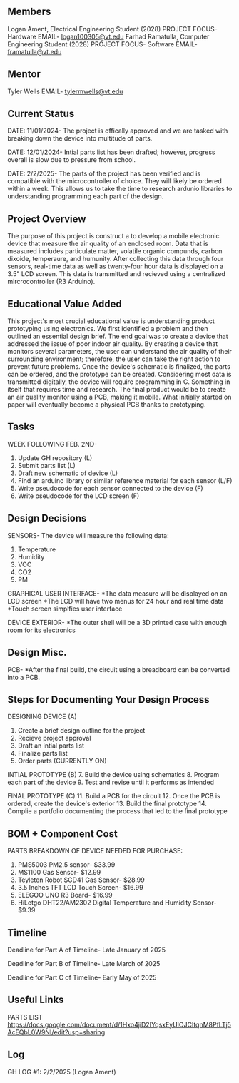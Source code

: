 ## Members
Logan Ament, Electrical Engineering Student (2028)
PROJECT FOCUS- Hardware
EMAIL- logan100305@vt.edu
Farhad Ramatulla, Computer Engineering Student (2028)
PROJECT FOCUS- Software
EMAIL- framatulla@vt.edu

## Mentor
Tyler Wells
EMAIL- tylermwells@vt.edu

## Current Status
DATE: 11/01/2024-
The project is offically approved and we are tasked with breaking down the device into multitude of parts. 

DATE: 12/01/2024-
Intial parts list has been drafted; however, progress overall is slow due to pressure from school. 

DATE: 2/2/2025-
The parts of the project has been verified and is compatible with the microcontroller of choice. They will likely be ordered within a week. This allows us to take the time to research ardunio libraries to understanding programming each part of the design.

## Project Overview

The purpose of this project is construct a to develop a mobile electronic device that measure the air quality of an enclosed room. Data that is measured includes particulate matter, volatile organic compunds, carbon dixoide, temperaure, and humunity. After collecting this data through four sensors, real-time data as well as twenty-four hour data is displayed on a 3.5" LCD screen. This data is transmitted and recieved using a centralized mircrocontroller (R3 Arduino). 

## Educational Value Added

This project's most crucial educational value is understanding product prototyping using electronics. We first identified a problem and then outlined an essential design brief. The end goal was to create a device that addressed the issue of poor indoor air quality. By creating a device that monitors several parameters, the user can understand the air quality of their surrounding environment; therefore, the user can take the right action to prevent future problems. Once the device's schematic is finalized, the parts can be ordered, and the prototype can be created. Considering most data is transmitted digitally, the device will require programming in C. Something in itself that requires time and research. The final product would be to create an air quality monitor using a PCB, making it mobile. What initially started on paper will eventually become a physical PCB thanks to prototyping.  

## Tasks

WEEK FOLLOWING FEB. 2ND-
1. Update GH repository (L)
2. Submit parts list (L)
3. Draft new schematic of device (L)
4. Find an arduino library or similar reference material for each sensor (L/F)
5. Write pseudocode for each sensor connected to the device (F)
6. Write pseudocode for the LCD screen (F)

## Design Decisions

SENSORS-
The device will measure the following data:
1. Temperature
2. Humidity
3. VOC
4. CO2
5. PM

GRAPHICAL USER INTERFACE-
*The data measure will be displayed on an LCD screen
*The LCD will have two menus for 24 hour and real time data
*Touch screen simplfies user interface

DEVICE EXTERIOR-
*The outer shell will be a 3D printed case with enough room for its electronics

## Design Misc.

PCB-
*After the final build, the circuit using a breadboard can be converted into a PCB. 

## Steps for Documenting Your Design Process

DESIGNING DEVICE (A)
1. Create a brief design outline for the project
2. Recieve project approval
3. Draft an intial parts list
4. Finalize parts list
5. Order parts (CURRENTLY ON)

INTIAL PROTOTYPE (B)
7. Build the device using schematics
8. Program each part of the device
9. Test and revise until it performs as intended

FINAL PROTOTYPE (C)
11. Build a PCB for the circuit
12. Once the PCB is ordered, create the device's exterior
13. Build the final prototype
14. Complie a portfolio documenting the process that led to the final prototype

## BOM + Component Cost

PARTS BREAKDOWN OF DEVICE NEEDED FOR PURCHASE:
1. PMS5003 PM2.5 sensor- $33.99
2. MS1100 Gas Sensor- $12.99
3. Teyleten Robot SCD41 Gas Sensor- $28.99
4. 3.5 Inches TFT LCD Touch Screen- $16.99
5. ELEGOO UNO R3 Board- $16.99
6. HiLetgo DHT22/AM2302 Digital Temperature and Humidity Sensor- $9.39


## Timeline

Deadline for Part A of Timeline- Late January of 2025

Deadline for Part B of Timeline- Late March of 2025

Deadline for Part C of Timeline- Early May of 2025

## Useful Links

PARTS LIST
https://docs.google.com/document/d/1Hxo4jiD2IYqsxEyUlOJCItqnM8PfLTj5AcEQbL0W9NI/edit?usp=sharing

## Log

GH LOG #1: 2/2/2025 (Logan Ament)
